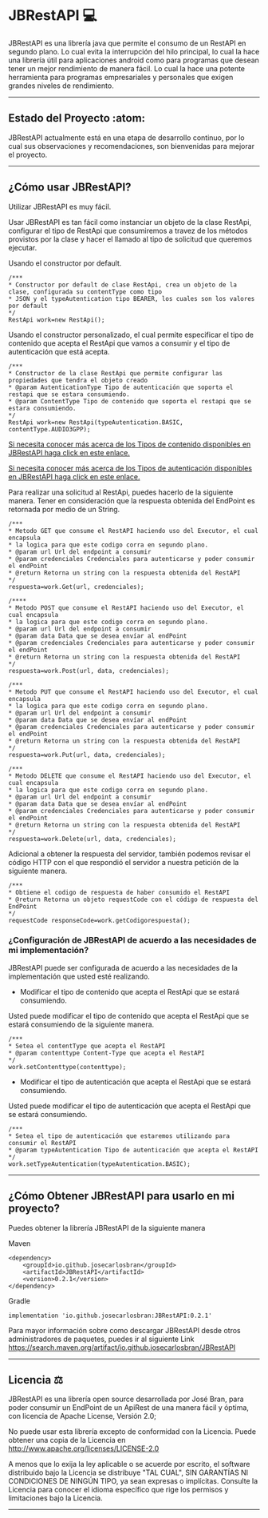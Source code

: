# JBRestAPI :computer:

JBRestAPI es una librería java que permite el consumo de un RestAPI en segundo plano.
Lo cual evita la interrupción del hilo principal, lo cual la hace una librería útil para aplicaciones android como para
programas que desean tener un mejor rendimiento de manera fácil. Lo cual la hace una potente herramienta para programas
empresariales y personales que exigen grandes niveles de rendimiento.
* * *

## Estado del Proyecto :atom:

JBRestAPI actualmente está en una etapa de desarrollo continuo, por lo cual sus observaciones y recomendaciones,
son bienvenidas para mejorar el proyecto.
***

## ¿Cómo usar JBRestAPI?

Utilizar JBRestAPI es muy fácil.

Usar JBRestAPI es tan fácil como instanciar un objeto de la clase RestApi, configurar el tipo de RestApi que
consumiremos
a travez de los métodos provistos por la clase y hacer el llamado al tipo de solicitud que queremos ejecutar.

Usando el constructor por default.

~~~
/***
* Constructor por default de clase RestApi, crea un objeto de la clase, configurada su contentType como tipo
* JSON y el typeAutentication tipo BEARER, los cuales son los valores por default
*/
RestApi work=new RestApi();
~~~

Usando el constructor personalizado, el cual permite especificar el tipo de contenido que acepta el RestApi que vamos a
consumir
y el tipo de autenticación que está acepta.

~~~
/***
* Constructor de la clase RestApi que permite configurar las propiedades que tendra el objeto creado
* @param AutenticationType Tipo de autenticación que soporta el restapi que se estara consumiendo.
* @param ContentType Tipo de contenido que soporta el restapi que se estara consumiendo.
*/
RestApi work=new RestApi(typeAutentication.BASIC, contentType.AUDIO3GPP);
~~~

[Si necesita conocer más acerca de los Tipos de contenido disponibles en JBRestAPI haga click en este enlace.](/resources/ContentType.md)

[Si necesita conocer más acerca de los Tipos de autenticación disponibles en JBRestAPI haga click en este enlace.](/resources/TypeAutentication.md)

Para realizar una solicitud al RestApi, puedes hacerlo de la siguiente manera.
Tener en consideración que la respuesta obtenida del EndPoint es retornada por medio de un String.

~~~
/***
* Metodo GET que consume el RestAPI haciendo uso del Executor, el cual encapsula
* la logica para que este codigo corra en segundo plano.
* @param url Url del endpoint a consumir
* @param credenciales Credenciales para autenticarse y poder consumir el endPoint
* @return Retorna un string con la respuesta obtenida del RestAPI
*/
respuesta=work.Get(url, credenciales);

/****
* Metodo POST que consume el RestAPI haciendo uso del Executor, el cual encapsula
* la logica para que este codigo corra en segundo plano.
* @param url Url del endpoint a consumir
* @param data Data que se desea envíar al endPoint
* @param credenciales Credenciales para autenticarse y poder consumir el endPoint
* @return Retorna un string con la respuesta obtenida del RestAPI
*/
respuesta=work.Post(url, data, credenciales);

/***
* Metodo PUT que consume el RestAPI haciendo uso del Executor, el cual encapsula
* la logica para que este codigo corra en segundo plano.
* @param url Url del endpoint a consumir
* @param data Data que se desea envíar al endPoint
* @param credenciales Credenciales para autenticarse y poder consumir el endPoint
* @return Retorna un string con la respuesta obtenida del RestAPI
*/
respuesta=work.Put(url, data, credenciales);

/***
* Metodo DELETE que consume el RestAPI haciendo uso del Executor, el cual encapsula
* la logica para que este codigo corra en segundo plano.
* @param url Url del endpoint a consumir
* @param data Data que se desea envíar al endPoint
* @param credenciales Credenciales para autenticarse y poder consumir el endPoint
* @return Retorna un string con la respuesta obtenida del RestAPI
*/
respuesta=work.Delete(url, data, credenciales);
~~~

Adicional a obtener la respuesta del servidor, también podemos revisar el código HTTP con el que respondió
el servidor a nuestra petición de la siguiente manera.

~~~
/***
* Obtiene el codigo de respuesta de haber consumido el RestAPI
* @return Retorna un objeto requestCode con el código de respuesta del EndPoint
*/
requestCode responseCode=work.getCodigorespuesta();
~~~

### ¿Configuración de JBRestAPI de acuerdo a las necesidades de mi implementación?

JBRestAPI puede ser configurada de acuerdo a las necesidades de la implementación que usted esté realizando.

- Modificar el tipo de contenido que acepta el RestApi que se estará consumiendo.

Usted puede modificar el tipo de contenido que acepta el RestApi que se estará consumiendo de la siguiente manera.

~~~
/***
* Setea el contentType que acepta el RestAPI
* @param contenttype Content-Type que acepta el RestAPI
*/
work.setContenttype(contenttype);
~~~

- Modificar el tipo de autenticación que acepta el RestApi que se estará consumiendo.

Usted puede modificar el tipo de autenticación que acepta el RestApi que se estará consumiendo.

~~~
/***
* Setea el tipo de autenticación que estaremos utilizando para consumir el RestAPI
* @param typeAutentication Tipo de autenticación que acepta el RestAPI
*/
work.setTypeAutentication(typeAutentication.BASIC);
~~~

* * *

## ¿Cómo Obtener JBRestAPI para usarlo en mi proyecto?

Puedes obtener la librería JBRestAPI de la siguiente manera

Maven

~~~
<dependency>
    <groupId>io.github.josecarlosbran</groupId>
    <artifactId>JBRestAPI</artifactId>
    <version>0.2.1</version>
</dependency>
~~~

Gradle

~~~
implementation 'io.github.josecarlosbran:JBRestAPI:0.2.1'
~~~

Para mayor información sobre como descargar JBRestAPI desde otros
administradores de paquetes, puedes ir al siguiente Link
<https://search.maven.org/artifact/io.github.josecarlosbran/JBRestAPI>

***

## Licencia :balance_scale:

JBRestAPI es una librería open source desarrollada por José Bran, para poder consumir un EndPoint
de un ApiRest de una manera fácil y óptima, con licencia de Apache License, Versión 2.0;

No puede usar esta librería excepto de conformidad con la Licencia.
Puede obtener una copia de la Licencia en http://www.apache.org/licenses/LICENSE-2.0

A menos que lo exija la ley aplicable o se acuerde por escrito, el software
distribuido bajo la Licencia se distribuye "TAL CUAL",
SIN GARANTÍAS NI CONDICIONES DE NINGÚN TIPO, ya sean expresas o implícitas.
Consulte la Licencia para conocer el idioma específico que rige los permisos y
limitaciones bajo la Licencia.

***
